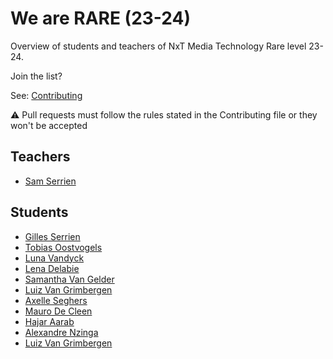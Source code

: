 # We are RARE (23-24)

Overview of students and teachers of NxT Media Technology Rare level 23-24.

Join the list?

See: [Contributing](./CONTRIBUTING.md)

⚠️ Pull requests must follow the rules stated in the Contributing file or they won't be accepted

## Teachers

* [Sam Serrien](./people/sam_serrien.md)


## Students

* [Gilles Serrien](./people/gilles_serrien.md)
* [Tobias Oostvogels](./people/tobias_oostvogels.md)
* [Luna Vandyck](./people/luna_vandyck.md)
* [Lena Delabie](./people/lena_delabie.md)
* [Samantha Van Gelder](./people/samantha_VanGelder.md)
* [Luiz Van Grimbergen](./people/Luiz_VanGrimbergen.md)
* [Axelle Seghers](./people/Axelle_Seghers.md)
* [Mauro De Cleen](./people/Mauro_De_Cleen.md.)
* [Hajar Aarab](./people/hajar_aarab.md)
* [Alexandre Nzinga](./people/Alexandre_Nzinga.md)
* [Luiz Van Grimbergen](./people/Luiz_VanGrimbergen.md)

